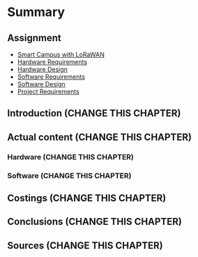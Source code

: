 # Summary
<!-- 
* Building a Smart Campus
    * [Introduction](requirements/README.md)
    * [The Sensors](requirements/chapter1.md)
    * [LoRaWAN](requirements/lorawan.md)
        * [The Things Network](requirements/the-things-network.md)
    * [The Web Portal](requirements/the-web-portal.md)
    
* Smart Campus Project
    * [Redmine](requirements/redmine.md)
    * [Goals](requirements/goals.md)
    * [Iterations](requirements/iterations.md)
    * [Requirements](requirements/project-requirements.md)
 -->

## Assignment

* [Smart Campus with LoRaWAN](README.md)
* [Hardware Requirements](project/hardware-requirements.md)
* [Hardware Design](project/hardware-design.md)
* [Software Requirements](project/software-requirements.md)
* [Software Design](project/software-design.md)
* [Project Requirements](project/project-requirements.md)

## Introduction \(CHANGE THIS CHAPTER\)

## Actual content \(CHANGE THIS CHAPTER\)

### Hardware \(CHANGE THIS CHAPTER\)

### Software \(CHANGE THIS CHAPTER\)

## Costings \(CHANGE THIS CHAPTER\)

## Conclusions \(CHANGE THIS CHAPTER\)

## Sources \(CHANGE THIS CHAPTER\)